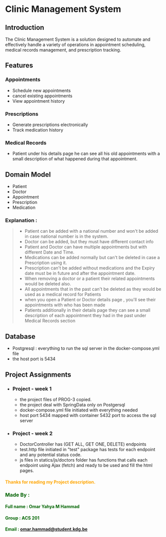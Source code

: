 # Clinic Management System

## Introduction

The Clinic Management System is a solution designed to automate and effectively handle a variety of operations in
appointment scheduling, medical records management, and prescription tracking.

## Features

### Appointments

- Schedule new appointments
- cancel existing appointments
- View appointment history

### Prescriptions

- Generate prescriptions electronically
- Track medication history

### Medical Records

- Patient under his details page he can see all his old appointments with a small description of what happened during
  that appointment.

## Domain Model

- Patient
- Doctor
- Appointment
- Prescription
- Medication

### Explanation :

> - Patient can be added with a national number and won't be added in case national number is in the system.
> - Doctor can be added, but they must have different contact info
> - Patient and Doctor can have multiple appointments but with different Date and Time.
> - Medications can be added normally but can't be deleted in case a Prescription using it.
> - Prescription can't be added without medications and the Expiry date must be in future and after the appointment
    date.
> - When removing a doctor or a patient their related appointments would be deleted also.
> - All appointments that in the past can't be deleted as they would be used as a medical record for Patients
> - when you open a Patient or Doctor details page , you'll see their appointments with who has been made
> - Patients additionally in their details page they can see a small description of each appointment they had in the
    past under Medical Records section

## Database

- Postgresql : everything to run the sql server in the docker-compose.yml file
- the host port is 5434

## Project Assignments

- ### Project - week 1
    - the project files of PROG-3 copied.
    - the project deal with SpringData only on Postgersql
    - docker-compose.yml file initiated with everything needed
    - host port 5434 mapped with container 5432 port to access the sql server

- ### Project - week 2
    - DoctorController has (GET ALL, GET ONE, DELETE) endpoints
    - test.http file initiated in "test" package has tests for each endpoint and any potential status code.
    -  js files in statics/js/doctors folder  has functions that calls each endpoint using Ajax (fetch) and ready to be used and fill the html pages. 

#### <span style ="color:orange">Thanks for reading my Project description.</span>

<div style="color: darkgreen">

### Made By :

#### Full name : Omar Yahya M Hammad

#### Group : ACS 201

#### Email : omar.hammad@student.kdg.be

</div>









